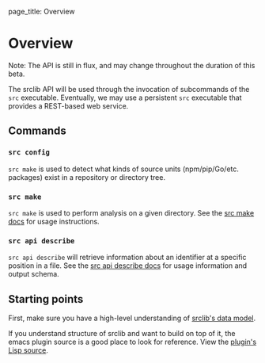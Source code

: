 page_title: Overview

# Overview
<div class="alert alert-danger" role="alert">Note: The API is still in flux, and may change throughout the duration of this beta.</div>

The srclib API will be used through the invocation of subcommands of the `src` executable.
Eventually, we may use a persistent `src` executable that provides a REST-based
web service.

## Commands

### `src config`
`src make` is used to detect what kinds of source units (npm/pip/Go/etc. packages) exist in a repository or directory tree.

### `src make`
`src make` is used to perform analysis on a given directory. See the [src make docs](make.md) for usage instructions.

### `src api describe`
`src api describe` will retrieve information about an identifier at a specific position in a file.
See the [src api describe docs](describe.md) for usage information and output schema.

## Starting points
First, make sure you have a high-level understanding of [srclib's data model](data-model.md).

If you understand structure of srclib and want to build on top of it, the emacs plugin source is a good place to look for reference.
View the [plugin's Lisp source](https://github.com/sourcegraph/emacs-sourcegraph-mode/blob/master/sourcegraph-mode.el).
